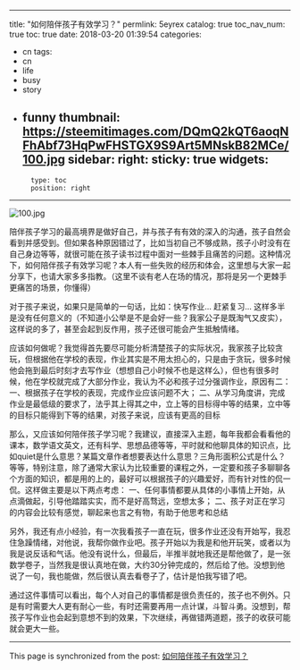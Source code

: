 
---
title: "如何陪伴孩子有效学习？"
permlink: 5eyrex
catalog: true
toc_nav_num: true
toc: true
date: 2018-03-20 01:39:54
categories:
- cn
tags:
- cn
- life
- busy
- story
- funny
thumbnail: https://steemitimages.com/DQmQ2kQT6aoqNFhAbf73HqPwFHSTGX9S9Art5MNskB82MCe/100.jpg
sidebar:
    right:
        sticky: true
widgets:
    -
        type: toc
        position: right
---


![100.jpg](https://steemitimages.com/DQmQ2kQT6aoqNFhAbf73HqPwFHSTGX9S9Art5MNskB82MCe/100.jpg)

陪伴孩子学习的最高境界是做好自己，并与孩子有有效的深入的沟通，孩子自然会看到并感受到。但如果各种原因错过了，比如当初自己不够成熟，孩子小时没有在自己身边等等，就很可能在孩子读书过程中面对一些棘手且痛苦的问题。这种情况下，如何陪伴孩子有效学习呢？本人有一些失败的经历和体会，这里想与大家一起分享下，也请大家多多指教。（这里不谈有老人在场的情况，那将是另一个更棘手更痛苦的场景，你懂得）

对于孩子来说，如果只是简单的一句话，比如：快写作业... 赶紧复习... 这样多半是没有任何意义的（不知道小公举是不是会好一些？我家公子是既淘气又皮实），这样说的多了，甚至会起到反作用，孩子还很可能会产生抵触情绪。

应该如何做呢？我觉得首先要尽可能分析清楚孩子的实际状况，我家孩子比较贪玩，但根据他在学校的表现，作业其实是不用太担心的，只是由于贪玩，很多时候他会拖到最后时刻才去写作业（想想自己小时候不也是这样么），但也有很多时候，他在学校就完成了大部分作业，我认为不必和孩子过分强调作业，原因有二：
一、根据孩子在学校的表现，完成作业应该问题不大；
二、从学习角度讲，完成作业是最低级的要求了，法乎其上得其之中，立上等的目标得中等的结果，立中等的目标只能得到下等的结果，对孩子来说，应该有更高的目标

那么，又应该如何陪伴孩子学习呢？我建议，直接深入主题，每年我都会看看他的课本，数学语文英文，还有科学、思想品德等等，平时就和他聊具体的知识点，比如quiet是什么意思？某篇文章作者想要表达什么意思？三角形面积公式是什么？等等，特别注意，除了通常大家认为比较重要的课程之外，一定要和孩子多聊聊各个方面的知识，都是用的上的，最好可以根据孩子的兴趣爱好，而有针对性的侃一侃。这样做主要是以下两点考虑：
一、任何事情都要从具体的小事情上开始，从点滴做起，引导他踏踏实实，而不是好高骛远，空想太多；
二、孩子对正在学习的内容会比较有感觉，聊起来也言之有物，有助于他思考和总结

另外，我还有点小经验，有一次我看孩子一直在玩，很多作业还没有开始写，我忍住急躁情绪，对他说，我帮你做作业吧。孩子开始以为我是和他开玩笑，或者以为我是说反话和气话。他没有说什么，但最后，半推半就地我还是帮他做了，是一张数学卷子，当然我是很认真地在做，大约30分钟完成的，然后给了他。没想到他说了一句，我也能做，然后很认真去看卷子了，估计是怕我写错了吧。

通过这件事情可以看出，每个人对自己的事情都是很负责任的，孩子也不例外。只是有时需要大人更有耐心一些，有时还需要再用一点计谋，斗智斗勇。没想到，帮孩子写作业也会起到意想不到的效果，下次继续，再做错两道题，孩子的收获可能就会更大一些。

- - -

This page is synchronized from the post: [如何陪伴孩子有效学习？](https://steemit.com/@andrewma/5eyrex)
